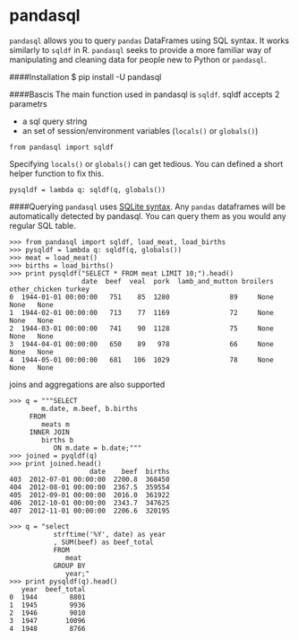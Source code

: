 pandasql
========

<code>pandasql</code> allows you to query <code>pandas</code> DataFrames using SQL syntax. It works similarly to <code>sqldf</code> in R. <code>pandasql</code> seeks to provide a more familiar way of manipulating and cleaning data for people new to Python or <code>pandasql</code>.

####Installation
    $ pip install -U pandasql

####Bascis
The main function used in pandasql is <code>sqldf</code>. sqldf accepts 2 parametrs
   - a sql query string
   - an set of session/environment variables (<code>locals()</code> or <code>globals()</code>)

    from pandasql import sqldf

Specifying <code>locals()</code> or <code>globals()</code> can get tedious. You can defined a short helper function to fix this.

    pysqldf = lambda q: sqldf(q, globals())

####Querying
<code>pandasql</code> uses <a href="http://www.sqlite.org/lang.html">SQLite syntax</a>. Any <code>pandas</code> dataframes will be automatically detected by pandasql. You can query them as you would any regular SQL table.


    >>> from pandasql import sqldf, load_meat, load_births
    >>> pysqldf = lambda q: sqldf(q, globals())
    >>> meat = load_meat()
    >>> births = load_births()
    >>> print pysqldf("SELECT * FROM meat LIMIT 10;").head()
                      date  beef  veal  pork  lamb_and_mutton broilers other_chicken turkey
    0  1944-01-01 00:00:00   751    85  1280               89     None          None   None
    1  1944-02-01 00:00:00   713    77  1169               72     None          None   None
    2  1944-03-01 00:00:00   741    90  1128               75     None          None   None
    3  1944-04-01 00:00:00   650    89   978               66     None          None   None
    4  1944-05-01 00:00:00   681   106  1029               78     None          None   None

joins and aggregations are also supported

    >>> q = """SELECT
            m.date, m.beef, b.births
         FROM
            meats m
         INNER JOIN
            births b
               ON m.date = b.date;"""
    >>> joined = pyqldf(q)
    >>> print joined.head()
                        date    beef  births
    403  2012-07-01 00:00:00  2200.8  368450
    404  2012-08-01 00:00:00  2367.5  359554
    405  2012-09-01 00:00:00  2016.0  361922
    406  2012-10-01 00:00:00  2343.7  347625
    407  2012-11-01 00:00:00  2206.6  320195

    >>> q = "select
               strftime('%Y', date) as year
               , SUM(beef) as beef_total
               FROM
                  meat
               GROUP BY
                  year;"
    >>> print pysqldf(q).head()
       year  beef_total
    0  1944        8801
    1  1945        9936
    2  1946        9010
    3  1947       10096
    4  1948        8766
    



    
    
    
    
    
    
